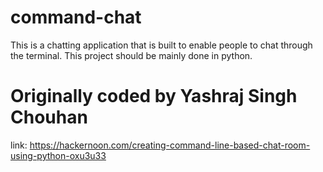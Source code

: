# command-chat
This is a chatting application that is built to enable people to chat through the terminal. This project should be mainly done in python.

# Originally coded by Yashraj Singh Chouhan 
link: https://hackernoon.com/creating-command-line-based-chat-room-using-python-oxu3u33